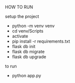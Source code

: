 HOW TO RUN

setup the project

- python -m venv venv
- cd venv/Scripts
- activate
- pip install -r requirements.txt
- flask db init
- flask db migrate
- flask db upgrade

to run
- python app.py